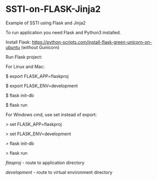 # SSTI-on-FLASK-Jinja2
Example of SSTI using Flask and Jinja2

To run application you need Flask and Python3 installed.

Install Flask: https://python-scripts.com/install-flask-green-unicorn-on-ubuntu (without Gunicorn)

Run Flask project:


For Linux and Mac:

$ export FLASK_APP=flaskproj

$ export FLASK_ENV=development

$ flask init-db

$ flask run


For Windows cmd, use set instead of export:

_>_ set FLASK_APP=flaskproj

_>_ set FLASK_ENV=development

_>_ flask init-db

_>_ flask run


_flasproj_ - route to application directory

_development_ - route to virtual environment directory

